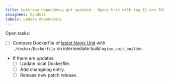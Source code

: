 ```yaml
---
title: Upstream dependency got updated - Nginx Unit with tag {{ env.TAG }}
assignees: Syndesi
labels: update dependency
---
```


Open tasks:

- [ ] Compare Dockerfile of [latest Nginx Unit](https://github.com/nginx/unit/tree/master/pkg/docker) with  
      `./docker/Dockerfile` on intermediate build `nginx_unit_builder`.
- If there are updates:
  - [ ] Update local Dockerfile.
  - [ ] Add changelog entry.
  - [ ] Release new patch release.
